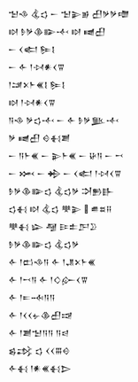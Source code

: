 <div class='block'>
<div class='line'>𒈠𒈾 𒆬𒌓 𒀸 𒈠𒉌𒂊 𒌷𒃻𒃻𒈩</div>
<div class='line'>𒊭 𒊩𒃻𒆠𒅔𒋾 𒊭 𒉠𒌷</div>
<div class='line'>𒀸 𒌋𒅗 𒌉𒋙</div>
<div class='line'>𒀸 𒅆 𒁹𒀴𒀭𒌋𒐊</div>
<div class='line'>𒁹𒁼𒉽𒈨𒌍𒋙 𒌉𒋙</div>
<div class='line'>𒊭 𒁹𒀴𒀭𒌋𒐊</div>
<div class='line'>𒀀𒈾 𒃻𒌓𒋾 𒀸 𒅆 𒊩𒃻𒆥𒋾</div>
<div class='line'>𒃻 𒉠𒌷 𒄰𒈬𒋢</div>
<div class='line'>𒀸 𒀀𒈨𒌍 𒀸 𒉌𒈨𒌍 𒀸 𒄩𒀀 𒀸 𒍗</div>
<div class='line'>𒀸 𒈲 𒀸 𒄈 𒀸 𒌋𒅗 𒁹𒀴𒌋𒐊</div>
<div class='line'>𒊩𒃻𒆠𒅔𒌓 𒆬𒌓𒃻 𒋫𒁖𒃲</div>
<div class='line'>𒌓𒈬 𒊭 𒆬𒌓 𒋧𒉌  𒌑𒊺𒍝</div>
<div class='line'>𒋧𒈬 𒇽 𒆷 𒄿𒉺𒂅𒊒</div>
<div class='line'>𒊩𒃻𒆠𒅔𒌓 𒆬𒌓𒃻</div>
<div class='line'>𒅆 𒁹𒆗𒈾𒀀 𒅆 𒁹𒂗𒉽𒈨𒌍</div>
<div class='line'>𒅆 𒁹𒍗𒀀 𒅆 𒁹𒄭𒅎𒌋𒐊</div>
<div class='line'>𒅆 𒁹𒋰𒁄𒀀𒀀</div>
<div class='line'>𒅆 𒁹𒌋𒌋𒉡𒆠𒌷𒀏</div>
<div class='line'>𒅆 𒁹𒋢𒈠𒀀𒀀 𒀀𒁀</div>
<div class='line'>𒌗𒃶 𒌓 𒌋𒌋𒐋𒄰</div>
<div class='line'>𒅆𒈬 𒁹𒀭𒌍𒈬𒆕</div>
</div>